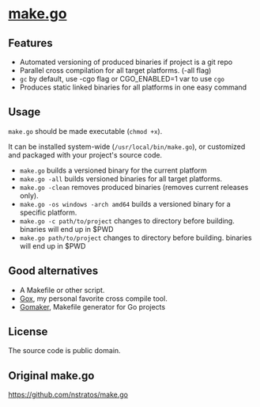# [make.go](https://github.com/aerth/make.go/archive/make.go-master.zip)


## Features

- Automated versioning of produced binaries if project is a git repo
- Parallel cross compilation for all target platforms. (-all flag)
- `gc` by default, use -cgo flag or CGO_ENABLED=1 var to use `cgo`
- Produces static linked binaries for all platforms in one easy command

## Usage

`make.go` should be made executable (`chmod +x`).

It can be installed system-wide (`/usr/local/bin/make.go`), or customized and packaged with your project's source code.

- `make.go` builds a versioned binary for the current platform
- `make.go -all` builds versioned binaries for all target platforms.
- `make.go -clean` removes produced binaries (removes current releases only).
- `make.go -os windows -arch amd64` builds a versioned binary for a specific platform.
- `make.go -c path/to/project` changes to directory before building. binaries will end up in $PWD
- `make.go path/to/project` changes to directory before building. binaries will end up in $PWD

## Good alternatives

- A Makefile or other script.
- [Gox](https://github.com/mitchellh/gox), my personal favorite cross compile tool.
- [Gomaker](https://github.com/aerth/gomaker), Makefile generator for Go projects

## License

The source code is public domain.

## Original make.go

https://github.com/nstratos/make.go

